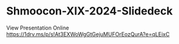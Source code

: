 # Shmoocon-XIX-2024-Slidedeck

View Presentation Online
https://1drv.ms/p/s!At3EXWoWgGtGejuMUFOrEozQurA?e=qLEixC
